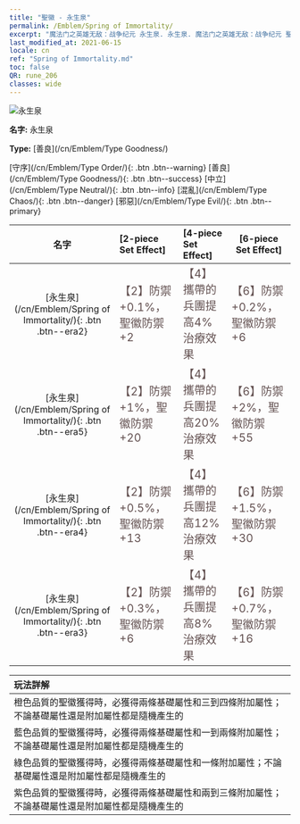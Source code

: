 ```yaml
---
title: "聖徽 - 永生泉"
permalink: /Emblem/Spring of Immortality/
excerpt: "魔法门之英雄无敌：战争纪元 永生泉. 永生泉. 魔法门之英雄无敌：战争纪元 聖徽 永生泉. 魔法门之英雄无敌：战争纪元 善良 永生泉"
last_modified_at: 2021-06-15
locale: cn
ref: "Spring of Immortality.md"
toc: false
QR: rune_206
classes: wide
---
```


  ![永生泉](/images/r/rune_icon_206.png)

 **名字:** 永生泉

 **Type:** [善良](/cn/Emblem/Type Goodness/)

  [守序](/cn/Emblem/Type Order/){: .btn .btn--warning}   [善良](/cn/Emblem/Type Goodness/){: .btn .btn--success}   [中立](/cn/Emblem/Type Neutral/){: .btn .btn--info}   [混亂](/cn/Emblem/Type Chaos/){: .btn .btn--danger}   [邪惡](/cn/Emblem/Type Evil/){: .btn .btn--primary} 

  |  名字    | [2-piece Set Effect] | [4-piece Set Effect] | [6-piece Set Effect]  | 
  |:-----------------------:|:-------------------|:-----------------|----------------| 
  | [永生泉](/cn/Emblem/Spring of Immortality/){: .btn .btn--era2} | <span style="color: #645252;font-size:20px">【2】防禦+0.1%，聖徽防禦+2</span> | <span style="color: #645252;font-size:20px">【4】攜帶的兵團提高4%治療效果</span> | <span style="color: #645252;font-size:20px">【6】防禦+0.2%，聖徽防禦+6</span> | 
  | [永生泉](/cn/Emblem/Spring of Immortality/){: .btn .btn--era5} | <span style="color: #645252;font-size:20px">【2】防禦+1%，聖徽防禦+20</span> | <span style="color: #645252;font-size:20px">【4】攜帶的兵團提高20%治療效果</span> | <span style="color: #645252;font-size:20px">【6】防禦+2%，聖徽防禦+55</span> | 
  | [永生泉](/cn/Emblem/Spring of Immortality/){: .btn .btn--era4} | <span style="color: #645252;font-size:20px">【2】防禦+0.5%，聖徽防禦+13</span> | <span style="color: #645252;font-size:20px">【4】攜帶的兵團提高12%治療效果</span> | <span style="color: #645252;font-size:20px">【6】防禦+1.5%，聖徽防禦+30</span> | 
  | [永生泉](/cn/Emblem/Spring of Immortality/){: .btn .btn--era3} | <span style="color: #645252;font-size:20px">【2】防禦+0.3%，聖徽防禦+6</span> | <span style="color: #645252;font-size:20px">【4】攜帶的兵團提高8%治療效果</span> | <span style="color: #645252;font-size:20px">【6】防禦+0.7%，聖徽防禦+16</span> | 

  |         玩法詳解            | 
  |:-------------------------------|
  | 橙色品質的聖徽獲得時，必獲得兩條基礎屬性和三到四條附加屬性；不論基礎屬性還是附加屬性都是隨機產生的 |
  | 藍色品質的聖徽獲得時，必獲得兩條基礎屬性和一到兩條附加屬性；不論基礎屬性還是附加屬性都是隨機產生的 |
  | 綠色品質的聖徽獲得時，必獲得兩條基礎屬性和一條附加屬性；不論基礎屬性還是附加屬性都是隨機產生的 |
  | 紫色品質的聖徽獲得時，必獲得兩條基礎屬性和兩到三條附加屬性；不論基礎屬性還是附加屬性都是隨機產生的 |
